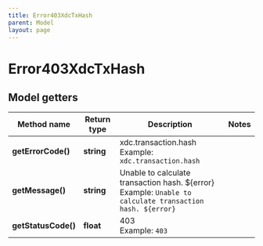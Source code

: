```yaml
---
title: Error403XdcTxHash
parent: Model
layout: page
---
```


# Error403XdcTxHash

## Model getters

Method name | Return type | Description | Notes
------------ | ------------- | ------------- | -------------
**getErrorCode()** | **string** | xdc.transaction.hash <br>Example: `xdc.transaction.hash` |
**getMessage()** | **string** | Unable to calculate transaction hash. ${error} <br>Example: `Unable to calculate transaction hash. ${error}` |
**getStatusCode()** | **float** | 403 <br>Example: `403` |

